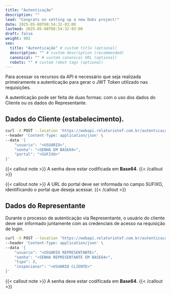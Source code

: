 ```yaml
---
title: "Autenticação"
description: ""
lead: "Congrats on setting up a new Doks project!"
date: 2025-05-08T08:54:32-03:00
lastmod: 2025-05-08T08:54:32-03:00
draft: false
weight: 902
seo:
  title: "Autenticação" # custom title (optional)
  description: "" # custom description (recommended)
  canonical: "" # custom canonical URL (optional)
  robots: "" # custom robot tags (optional)
---
```


Para acessar os recursos da API é necessário que seja realizada primeiramente a autenticação para gerar o JWT Token utilizado nas requisições.

A autenticação pode ser feita de duas formas: com o uso dos dados do Cliente ou os dados do Representante.

## Dados do Cliente (estabelecimento).

```bash {title="Exemplo de Requisição de Autenticação - Dados Cliente"}
curl -X POST --location 'https://webapi.relatoriotef.com.br/autenticacao' \
--header 'Content-Type: application/json' \
--data '{
    "usuario": "<USUARIO>",
    "senha": "<SENHA EM BASE64>",
    "portal": "<SUFIXO>"
}'
```

{{< callout note >}}
A senha deve estar codificada em **Base64**.
{{< /callout >}}

{{< callout note >}}
A URL do portal deve ser informada no campo SUFIXO, identificando o portal que deseja acessar.
{{< /callout >}}

## Dados do Representante

Durante o processo de autenticação via Representante, o usuário do cliente deve ser informado juntamente com as credenciais de acesso na requisição de login.


```bash {title="Exemplo de Requisição de Autenticação - Dados Representante"}
curl -X POST --location 'https://webapi.relatoriotef.com.br/autenticacao' \
--header 'Content-Type: application/json' \
--data '{
    "usuario": "<USUARIO REPRESENTANTE>",
    "senha": "<SENHA REPRESENTANTE EM BASE64>",
    "tipo": 3,
    "inspecionar": "<USUARIO CLIENTE>"
}'
```

{{< callout note >}}
A senha deve estar codificada em **Base64**.
{{< /callout >}}
